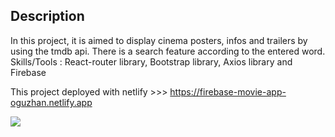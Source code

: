 

## Description

In this project, it is aimed to display cinema posters, infos and trailers  by using the tmdb api. There is a search feature according to the entered word. 
Skills/Tools : React-router library, Bootstrap library, Axios library and Firebase 

This project deployed with netlify >>> https://firebase-movie-app-oguzhan.netlify.app

<img src="images/movie-app.gif">



